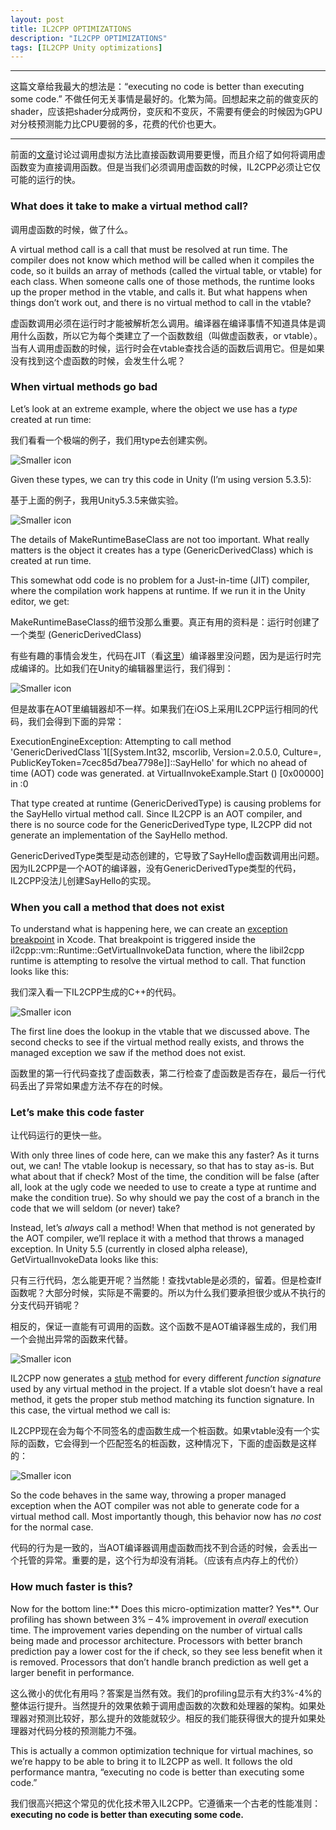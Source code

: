 ```yaml
---
layout: post
title: IL2CPP OPTIMIZATIONS
description: "IL2CPP OPTIMIZATIONS"
tags: [IL2CPP Unity optimizations]
---
```


----------------------

这篇文章给我最大的想法是：“executing no code is better than executing some code.” 不做任何无关事情是最好的。化繁为简。回想起来之前的做变灰的shader，应该把shader分成两份，变灰和不变灰，不需要有便会的时候因为GPU对分枝预测能力比CPU要弱的多，花费的代价也更大。

------------

前面的[文章]讨论过调用虚拟方法比直接函数调用要更慢，而且介绍了如何将调用虚函数变为直接调用函数。但是当我们必须调用虚函数的时候，IL2CPP必须让它仅可能的运行的快。

### **What does it take to make a virtual method call?**

调用虚函数的时候，做了什么。

A virtual method call is a call that must be resolved at run time. The compiler does not know which method will be called when it compiles the code, so it builds an array of methods (called the virtual table, or vtable) for each class. When someone calls one of those methods, the runtime looks up the proper method in the vtable, and calls it. But what happens when things don’t work out, and there is no virtual method to call in the vtable?

虚函数调用必须在运行时才能被解析怎么调用。编译器在编译事情不知道具体是调用什么函数，所以它为每个类建立了一个函数数组（叫做虚函数表，or vtable）。当有人调用虚函数的时候，运行时会在vtable查找合适的函数后调用它。但是如果没有找到这个虚函数的时候，会发生什么呢？

### **When virtual methods go bad**

Let’s look at an extreme example, where the object we use has a *type* created at run time:

我们看看一个极端的例子，我们用type去创建实例。

![Smaller icon](http://awalife.top/images/11/baseclass.png)

Given these types, we can try this code in Unity (I’m using version 5.3.5):

基于上面的例子，我用Unity5.3.5来做实验。

![Smaller icon](http://awalife.top/images/11/vie.png)

The details of MakeRuntimeBaseClass are not too important. What really matters is the object it creates has a type (GenericDerivedClass<int>) which is created at run time.

This somewhat odd code is no problem for a Just-in-time (JIT) compiler, where the compilation work happens at runtime. If we run it in the Unity editor, we get:

MakeRuntimeBaseClass的细节没那么重要。真正有用的资料是：运行时创建了一个类型 (GenericDerivedClass<int>) 

有些有趣的事情会发生，代码在JIT（看[这里]）编译器里没问题，因为是运行时完成编译的。比如我们在Unity的编辑器里运行，我们得到：

![Smaller icon](http://awalife.top/images/11/unityeditor.png)

但是故事在AOT里编辑器却不一样。如果我们在iOS上采用IL2CPP运行相同的代码，我们会得到下面的异常：

ExecutionEngineException: Attempting to call method 'GenericDerivedClass`1[[System.Int32, mscorlib, Version=2.0.5.0,     Culture=, PublicKeyToken=7cec85d7bea7798e]]::SayHello' for which no ahead of time (AOT) code was generated.  at VirtualInvokeExample.Start () [0x00000] in <filename unknown>:0 

That type created at runtime (GenericDerivedType<int>) is causing problems for the SayHello virtual method call. Since IL2CPP is an AOT compiler, and there is no source code for the GenericDerivedType<int> type, IL2CPP did not generate an implementation of the SayHello method.

GenericDerivedType<int>类型是动态创建的，它导致了SayHello虚函数调用出问题。因为IL2CPP是一个AOT的编译器，没有GenericDerivedType<int>类型的代码，IL2CPP没法儿创建SayHello的实现。

### **When you call a method that does not exist**

To understand what is happening here, we can create an [exception breakpoint](http://blogs.unity3d.com/2015/05/20/il2cpp-internals-debugging-tips-for-generated-code/) in Xcode. That breakpoint is triggered inside the il2cpp::vm::Runtime::GetVirtualInvokeData function, where the libil2cpp runtime is attempting to resolve the virtual method to call. That function looks like this:

我们深入看一下IL2CPP生成的C++的代码。

![Smaller icon](http://awalife.top/images/11/original_invoke.png)

The first line does the lookup in the vtable that we discussed above. The second checks to see if the virtual method really exists, and throws the managed exception we saw if the method does not exist.

函数里的第一行代码查找了虚函数表，第二行检查了虚函数是否存在，最后一行代码丢出了异常如果虚方法不存在的时候。

### **Let’s make this code faster**

让代码运行的更快一些。

With only three lines of code here, can we make this any faster? As it turns out, we can! The vtable lookup is necessary, so that has to stay as-is. But what about that if check? Most of the time, the condition will be false (after all, look at the ugly code we needed to use to create a type at runtime and make the condition true). So why should we pay the cost of a branch in the code that we will seldom (or never) take?

Instead, let’s *always* call a method! When that method is not generated by the AOT compiler, we’ll replace it with a method that throws a managed exception. In Unity 5.5 (currently in closed alpha release), GetVirtualInvokeData looks like this:

只有三行代码，怎么能更开呢？当然能！查找vtable是必须的，留着。但是检查If函数呢？大部分时候，实际是不需要的。所以为什么我们要承担很少或从不执行的分支代码开销呢？

相反的，保证一直能有可调用的函数。这个函数不是AOT编译器生成的，我们用一个会抛出异常的函数来代替。

![Smaller icon](http://awalife.top/images/11/newvir.png)

IL2CPP now generates a [stub] method for every different *function signature* used by any virtual method in the project. If a vtable slot doesn’t have a real method, it gets the proper stub method matching its function signature. In this case, the virtual method we call is:

IL2CPP现在会为每个不同签名的虚函数生成一个桩函数。如果vtable没有一个实际的函数，它会得到一个匹配签名的桩函数，这种情况下，下面的虚函数是这样的：

![Smaller icon](http://awalife.top/images/11/newunre.png)

So the code behaves in the same way, throwing a proper managed exception when the AOT compiler was not able to generate code for a virtual method call. Most importantly though, this behavior now has *no cost* for the normal case.

代码的行为是一致的，当AOT编译器调用虚函数而找不到合适的时候，会丢出一个托管的异常。重要的是，这个行为却没有消耗。（应该有点内存上的代价）

### **How much faster is this?**

Now for the bottom line:** Does this micro-optimization matter? Yes**. Our profiling has shown between 3% – 4% improvement in *overall* execution time. The improvement varies depending on the number of virtual calls being made and processor architecture. Processors with better branch prediction pay a lower cost for the if check, so they see less benefit when it is removed. Processors that don’t handle branch prediction as well get a larger benefit in performance.

这么微小的优化有用吗？答案是当然有效。我们的profiling显示有大约3%-4%的整体运行提升。当然提升的效果依赖于调用虚函数的次数和处理器的架构。如果处理器对预测比较好，那么提升的效能就较少。相反的我们能获得很大的提升如果处理器对代码分枝的预测能力不强。

This is actually a common optimization technique for virtual machines, so we’re happy to be able to bring it to IL2CPP as well. It follows the old performance mantra, “executing no code is better than executing some code.”

我们很高兴把这个常见的优化技术带入IL2CPP。它遵循来一个古老的性能准则：**executing no code is better than executing some code.**

[文章]:http://awalife.top/devirtualization/
[这里]:http://awalife.top/il2cpp_introduce/
[stub]:https://zh.wikipedia.org/wiki/桩_(计算机)